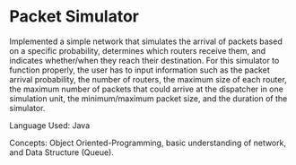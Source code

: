 # Packet Simulator
Implemented a simple network that simulates the arrival of packets based on a specific probability, determines which routers receive them, and indicates whether/when they reach their destination. For this simulator to function properly, the user has to input information such as the packet arrival probability, the number of routers, the maximum size of each router, the maximum number of packets that could arrive at the dispatcher in one simulation unit, the minimum/maximum packet size, and the duration of the simulator.

Language Used: Java

Concepts: Object Oriented-Programming, basic understanding of network, and Data Structure (Queue).
